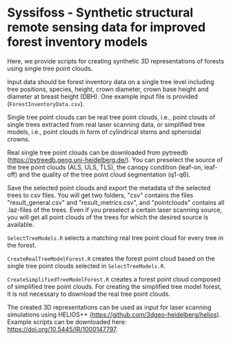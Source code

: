 # Syssifoss - Synthetic structural remote sensing data for improved forest inventory models

Here, we provide scripts for creating synthetic 3D representations of forests using single tree point clouds. 

Input data should be forest inventory data on a single tree level including tree positions, species, height, crown diameter, crown base height and diameter at breast height (DBH). One example input file is provided (`ForestInventoryData.csv`).

Single tree point clouds can be real tree point clouds, i.e., point clouds of single trees extracted from real laser scanning data, or simplified tree models, i.e., point clouds in form of cylindrical stems and spheroidal crowns.

Real single tree point clouds can be downloaded from pytreedb (https://pytreedb.geog.uni-heidelberg.de/). You can preselect the source of the tree point clouds (ALS, ULS, TLS), the canopy condition (leaf-on, leaf-off) and the quality of the tree point cloud segmentation (q1-q6). 

Save the selected point clouds and export the metadata of the selected trees to csv files. You will get two folders, "csv" contains the files "result_general.csv" and "result_metrics.csv", and "pointclouds" contains all .laz-files of the trees. Even if you preselect a certain laser scanning source, you will get all point clouds of the trees for which the desired source is available.

`SelectTreeModels.R` selects a matching real tree point cloud for every tree in the forest. 

`CreateRealTreeModelForest.R` creates the forest point cloud based on the single tree point clouds selected in `SelectTreeModels.R`. 

`CreateSimplifiedTreeModelForest.R` creates a forest point cloud composed of simplified tree point clouds. For creating the simplified tree model forest, it is not necessary to download the real tree point clouds.

The created 3D representations can be used as input for laser scanning simulations using HELIOS++ (https://github.com/3dgeo-heidelberg/helios). Example scripts can be downloaded here: https://doi.org/10.5445/IR/1000147797. 


